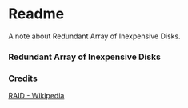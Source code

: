 # Readme
A note about Redundant Array of Inexpensive Disks.

### Redundant Array of Inexpensive Disks

### Credits
[RAID - Wikipedia](https://en.wikipedia.org/wiki/RAID)
